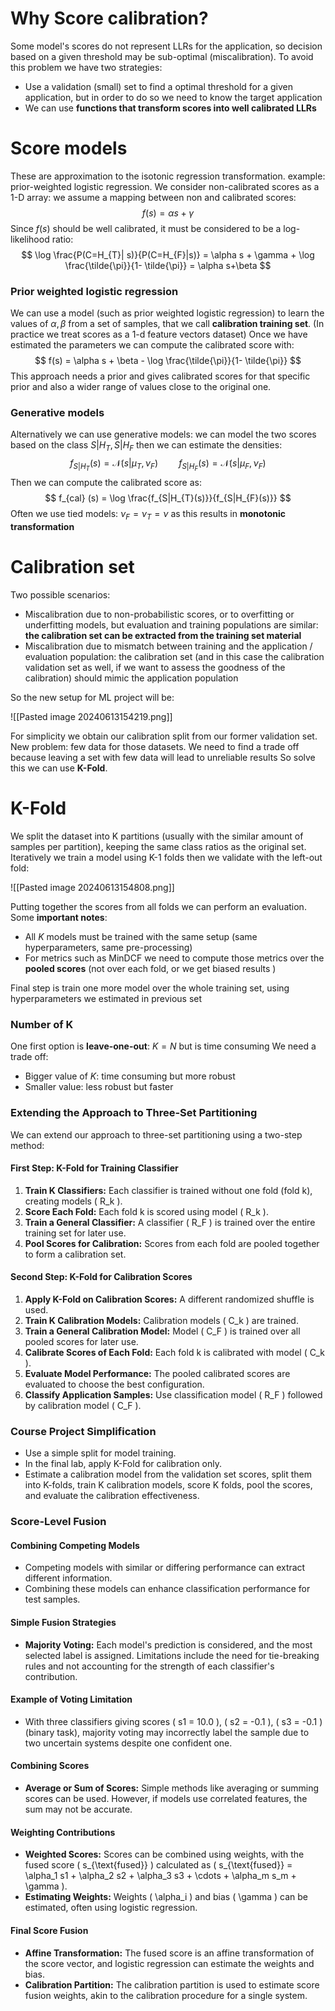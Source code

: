 # Why Score calibration?

Some model's scores do not represent LLRs for the application, so decision based on a given threshold may be sub-optimal (miscalibration).
To avoid this problem we have two strategies:
- Use a validation (small) set to find a optimal threshold for a given application, but in order to do so we need to know the target application
- We can use **functions that transform scores into well calibrated LLRs**

# Score models

These are approximation to the isotonic regression transformation. example: prior-weighted logistic regression.
We consider non-calibrated scores as a 1-D array: we assume a mapping between non and calibrated scores:
$$
f(s) = \alpha s + \gamma
$$
Since $f(s)$ should be well calibrated, it must be considered to be a log-likelihood ratio:
$$
\log  \frac{P(C=H_{T}| s)}{P(C=H_{F}|s)} = \alpha s + \gamma + \log \frac{\tilde{\pi}}{1- \tilde{\pi}} = \alpha s+\beta
$$

### Prior weighted logistic regression

We can use a model (such as prior weighted logistic regression) to learn the values of $\alpha,\beta$ from a set of samples, that we call **calibration training set**.
(In practice we treat scores as a 1-d feature vectors dataset)
Once we have estimated the parameters we can compute the calibrated score with:
$$
f(s) = \alpha s + \beta - \log \frac{\tilde{\pi}}{1- \tilde{\pi}}
$$
This approach needs a prior and gives calibrated scores for that specific prior and also a wider range of values close to the original one.

### Generative models

Alternatively we can use generative models: we can model the two scores based on the class $S|H_{T}, S|H_{F}$ then we can estimate the densities:
$$
f_{S|H_{T}}(s) = \mathcal{N}(s|\mu_{T}, \nu_{F}) \quad \quad  f_{S|H_{F}}(s) = \mathcal{N}(s|\mu_{F}, \nu_{F})
$$
Then we can compute the calibrated score as:
$$
f_{cal} (s) = \log \frac{f_{S|H_{T}(s)}}{f_{S|H_{F}(s)}}
$$
Often we use tied models: $\nu_{F} = \nu_{T} = \nu$ as this results in **monotonic transformation**

# Calibration set

Two possible scenarios:
- Miscalibration due to non-probabilistic scores, or to overfitting or underfitting models, but evaluation and training populations are similar: **the calibration set can be extracted from the training set material**
- Miscalibration due to mismatch between training and the application / evaluation population: the calibration set (and in this case the calibration validation set as well, if we want to assess the goodness of the calibration) should mimic the application population

So the new setup for ML project will be:

![[Pasted image 20240613154219.png]]

For simplicity we obtain our calibration split from our former validation set.
New problem: few data for those datasets.
We need to find a trade off because leaving a set with few data will lead to unreliable results
So solve this we can use **K-Fold**.

# K-Fold 

We split the dataset into K partitions (usually with the similar amount of samples per partition), keeping the same class ratios as the original set.
Iteratively we train a model using K-1 folds then we validate with the left-out fold:

![[Pasted image 20240613154808.png]]

Putting together the scores from all folds we can perform an evaluation.
Some **important notes**:
- All $K$ models must be trained with the same setup (same hyperparameters, same pre-processing)
- For metrics such as MinDCF we need to compute those metrics over the **pooled scores** (not over each fold, or we get biased results )

Final step is train one more model over the whole training set, using hyperparameters we estimated in previous set

### Number of K

One first option is **leave-one-out**: $K=N$ but is time consuming
We need a trade off:
- Bigger value of $K$: time consuming but more robust
- Smaller value: less robust but faster

### Extending the Approach to Three-Set Partitioning

We can extend our approach to three-set partitioning using a two-step method:

#### First Step: K-Fold for Training Classifier
1. **Train K Classifiers:** Each classifier is trained without one fold (fold k), creating models \( R_k \).
2. **Score Each Fold:** Each fold k is scored using model \( R_k \).
3. **Train a General Classifier:** A classifier \( R_F \) is trained over the entire training set for later use.
4. **Pool Scores for Calibration:** Scores from each fold are pooled together to form a calibration set.

#### Second Step: K-Fold for Calibration Scores
1. **Apply K-Fold on Calibration Scores:** A different randomized shuffle is used.
2. **Train K Calibration Models:** Calibration models \( C_k \) are trained.
3. **Train a General Calibration Model:** Model \( C_F \) is trained over all pooled scores for later use.
4. **Calibrate Scores of Each Fold:** Each fold k is calibrated with model \( C_k \).
5. **Evaluate Model Performance:** The pooled calibrated scores are evaluated to choose the best configuration.
6. **Classify Application Samples:** Use classification model \( R_F \) followed by calibration model \( C_F \).

### Course Project Simplification
- Use a simple split for model training.
- In the final lab, apply K-Fold for calibration only.
- Estimate a calibration model from the validation set scores, split them into K-folds, train K calibration models, score K folds, pool the scores, and evaluate the calibration effectiveness.

### Score-Level Fusion

#### Combining Competing Models
- Competing models with similar or differing performance can extract different information.
- Combining these models can enhance classification performance for test samples.

#### Simple Fusion Strategies
- **Majority Voting:** Each model's prediction is considered, and the most selected label is assigned. Limitations include the need for tie-breaking rules and not accounting for the strength of each classifier's contribution.

#### Example of Voting Limitation
- With three classifiers giving scores \( s1 = 10.0 \), \( s2 = -0.1 \), \( s3 = -0.1 \) (binary task), majority voting may incorrectly label the sample due to two uncertain systems despite one confident one.

#### Combining Scores
- **Average or Sum of Scores:** Simple methods like averaging or summing scores can be used. However, if models use correlated features, the sum may not be accurate.

#### Weighting Contributions
- **Weighted Scores:** Scores can be combined using weights, with the fused score \( s_{\text{fused}} \) calculated as \( s_{\text{fused}} = \alpha_1 s1 + \alpha_2 s2 + \alpha_3 s3 + \cdots + \alpha_m s_m + \gamma \).
- **Estimating Weights:** Weights \( \alpha_i \) and bias \( \gamma \) can be estimated, often using logistic regression.

#### Final Score Fusion
- **Affine Transformation:** The fused score is an affine transformation of the score vector, and logistic regression can estimate the weights and bias.
- **Calibration Partition:** The calibration partition is used to estimate score fusion weights, akin to the calibration procedure for a single system.
